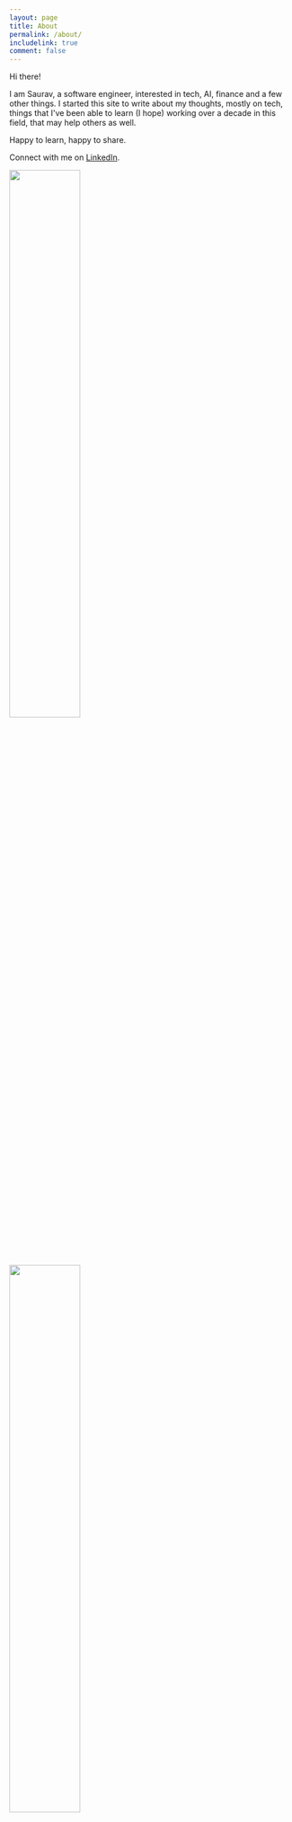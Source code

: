 ```yaml
---
layout: page
title: About
permalink: /about/
includelink: true
comment: false
---
```


Hi there!

I am Saurav, a software engineer, interested in tech, AI, finance and a few other things.
I started this site to write about my thoughts, mostly on tech, things that I've been able to learn (I hope) working over a decade in this field, that may help others as well.

Happy to learn, happy to share.

Connect with me on [LinkedIn](https://www.linkedin.com/in/sauravdey/).


<img src="/assets/quote-1.jpeg" width="50%"/>

<img src="/assets/quote-2.jpeg" width="50%"/>
